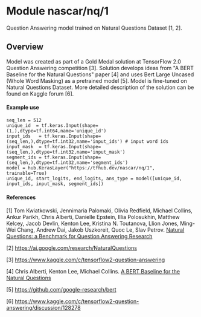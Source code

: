# Module nascar/nq/1
Question Answering model trained on Natural Questions Dataset [1, 2].


<!-- asset-path: https://github.com/nascarr/natural-questions/raw/master/models/v1/model.tar.gz -->
<!-- module-type: text-question-answering -->
<!-- network-architecture: Transformer -->
<!-- dataset: Natural Questions -->
<!-- language: en -->
<!-- fine-tunable: true -->
<!-- format: saved_model_2 -->

## Overview

Model was created as part of a Gold Medal solution at TensorFlow 2.0 Question Answering competition [3].
Solution develops ideas from "A BERT Baseline for the Natural Questions" paper [4] and uses Bert Large Uncased (Whole Word Masking)
as a pretrained model [5]. Model is fine-tuned on Natural Questions Dataset.
More detailed description of the solution can be found on Kaggle forum [6].


#### Example use

```
seq_len = 512
unique_id  = tf.keras.Input(shape=(1,),dtype=tf.int64,name='unique_id')
input_ids   = tf.keras.Input(shape=(seq_len,),dtype=tf.int32,name='input_ids') # input word ids
input_mask  = tf.keras.Input(shape=(seq_len,),dtype=tf.int32,name='input_mask')
segment_ids = tf.keras.Input(shape=(seq_len,),dtype=tf.int32,name='segment_ids')
model = hub.KerasLayer("https://tfhub.dev/nascar/nq/1", trainable=True)
unique_id, start_logits, end_logits, ans_type = model([unique_id, input_ids, input_mask, segment_ids])
```


#### References


[1] Tom Kwiatkowski, Jennimaria Palomaki, Olivia Redfield, Michael Collins, Ankur Parikh, Chris Alberti, Danielle Epstein, Illia Polosukhin, Matthew Kelcey, Jacob Devlin, Kenton Lee, Kristina N. Toutanova, Llion Jones, Ming-Wei Chang, Andrew Dai, Jakob Uszkoreit, Quoc Le, Slav Petrov.
[Natural Questions: a Benchmark for Question Answering Research](https://research.google/pubs/pub47761/)

[2] https://ai.google.com/research/NaturalQuestions

[3] https://www.kaggle.com/c/tensorflow2-question-answering

[4] Chris Alberti, Kenton Lee, Michael Collins.
[A BERT Baseline for the Natural Questions](https://arxiv.org/abs/1901.08634)

[5] https://github.com/google-research/bert

[6] https://www.kaggle.com/c/tensorflow2-question-answering/discussion/128278
